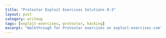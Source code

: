```yaml
---
title: "Protostar Exploit Exercises Solutions 0-3"
layout: post
category: writeup
tags: [exploit-exercises, protostar, hacking]
excerpt: "Walkthrough for Protostar exercises on exploit-exercises.com"
---
```

